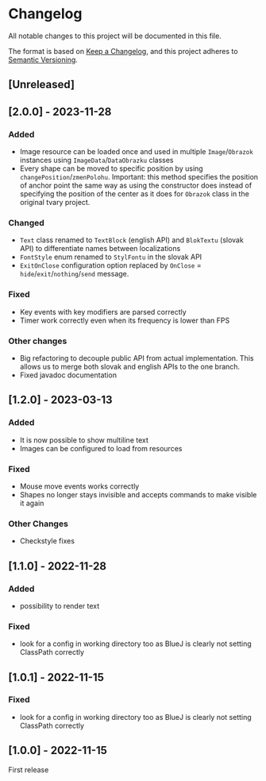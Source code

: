 # Changelog

All notable changes to this project will be documented in this file.

The format is based on [Keep a Changelog](https://keepachangelog.com/en/1.1.0/),
and this project adheres to [Semantic Versioning](https://semver.org/spec/v2.0.0.html).

## [Unreleased]

## [2.0.0] - 2023-11-28

### Added
- Image resource can be loaded once and used in multiple `Image`/`Obrazok` instances
  using `ImageData`/`DataObrazku` classes
- Every shape can be moved to specific position by using `changePosition`/`zmenPolohu`.
  Important: this method specifies the position of anchor point the same way
  as using the constructor does instead of specifying the position of the center
  as it does for `Obrazok` class in the original tvary project.

### Changed
- `Text` class renamed to `TextBlock` (english API) and `BlokTextu` (slovak API) to 
  differentiate names between localizations
- `FontStyle` enum renamed to `StylFontu` in the slovak API
- `ExitOnClose` configuration option replaced by `OnClose` = `hide`/`exit`/`nothing`/`send` message.

### Fixed
- Key events with key modifiers are parsed correctly
- Timer work correctly even when its frequency is lower than FPS

### Other changes
- Big refactoring to decouple public API from actual implementation.
  This allows us to merge both slovak and english APIs to the one
  branch.
- Fixed javadoc documentation

## [1.2.0] - 2023-03-13

### Added
- It is now possible to show multiline text
- Images can be configured to load from resources

### Fixed
- Mouse move events works correctly
- Shapes no longer stays invisible and accepts commands to make visible it again

### Other Changes
- Checkstyle fixes

## [1.1.0] - 2022-11-28

### Added
- possibility to render text

### Fixed
- look for a config in working directory too as BlueJ is clearly not setting ClassPath correctly

## [1.0.1] - 2022-11-15

### Fixed
- look for a config in working directory too as BlueJ is clearly not setting ClassPath correctly

## [1.0.0] - 2022-11-15

First release
